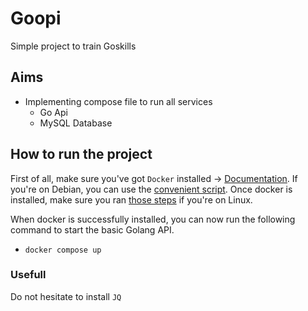# Goopi

Simple project to train Goskills

## Aims

- Implementing compose file to run all services
	- Go Api
	- MySQL Database

## How to run the project

First of all, make sure you've got `Docker` installed -> [Documentation](https://docs.docker.com/engine/install/). If you're on Debian, you can use the [convenient script](https://docs.docker.com/engine/install/debian/#install-using-the-convenience-script).
Once docker is installed, make sure you ran [those steps](https://docs.docker.com/engine/install/linux-postinstall/) if you're on Linux.

When docker is successfully installed, you can now run the following command to start the basic Golang API.
- `docker compose up`

### Usefull
Do not hesitate to install `JQ` 
